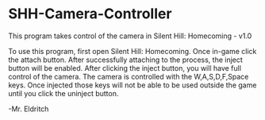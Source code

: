 # SHH-Camera-Controller

This program takes control of the camera in Silent Hill: Homecoming - v1.0

To use this program, first open Silent Hill: Homecoming. Once in-game click the attach button. After successfully attaching to the process, the inject button will be enabled. After clicking the inject button, you will have full control of the camera. The camera is controlled with the W,A,S,D,F,Space keys. Once injected those keys will not be able to be used outside the game until you click the uninject button. 

-Mr. Eldritch
